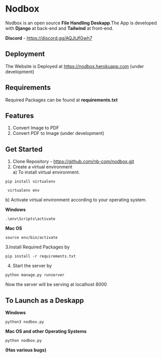 # Nodbox
Nodbox is an open source  **File Handling Deskapp**.The App is developed with **Django** at back-end and **Tailwind** at front-end.<br /> 

**Discord** - https://discord.gg/AQJtJfGwh7<br />




## Deployment
The Website is Deployed at https://nodbox.herokuapp.com (under development)

## Requirements
Required Packages can be found at **requirements.txt**

## Features

1) Convert Image to PDF
2) Convert PDF to Image (under development)

## Get Started

1. Clone Repository - https://github.com/nb-com/nodbox.git
2. Create a virtual environment <br />
a) To install virtual environment.
  
  ```
  pip install virtualenv
  ```
 
 ```
  virtualenv env
  ```
  
  b) Activate virtual environment according to your operating system. <br />
  
 **Windows**
 ```
 .\env\Scripts\activate
 ```
 **Mac OS**
 ```
 source env/bin/activate
 ```
3.Install Required Packages by

```
pip install -r requirements.txt
```
4. Start the server by
 ```
 python manage.py runserver
 ```
 Now the server will be serving at localhost 8000
 
 ## To Launch as a Deskapp
**Windows**
```
python3 nodbox.py
```
**Mac OS and other Operating Systems**
```
python nodbox.py
```
**(Has various bugs)**
